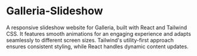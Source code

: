 # Galleria-Slideshow
A responsive slideshow website for Galleria, built with React and Tailwind CSS. It features smooth animations for an engaging experience and adapts seamlessly to different screen sizes. Tailwind's utility-first approach ensures consistent styling, while React handles dynamic content updates.
